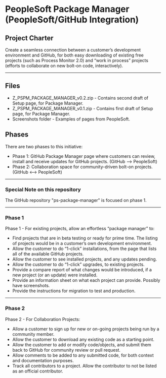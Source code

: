 # PeopleSoft Package Manager (PeopleSoft/GitHub Integration)
## Project Charter
Create a seamless connection between a customer’s development environment and GitHub, for both easy downloading of existing free projects (such as Process Monitor 2.0) and “work in process” projects (efforts to collaborate on new bolt-on code, interactively).
***
## Files
* Z_PSPM_PACKAGE_MANAGER_v0.2.zip - Contains second draft of Setup page, for Package Manager.
* Z_PSPM_PACKAGE_MANAGER_v0.1.zip - Contains first draft of Setup page, for Package Manager.
* Screenshots folder - Examples of pages from PeopleSoft.
## Phases
There are two phases to this initiative:
* Phase 1:  GitHub Package Manager page where customers can review, install and receive updates for GitHub projects.  (GitHub --> PeopleSoft)
* Phase 2:  Collaboration space for community-driven bolt-on projects.  (GitHub <--> PeopleSoft)
***
### Special Note on this repository
The GitHub repository "ps-package-manager" is focused on phase 1.
***
### Phase 1
Phase 1 - For existing projects, allow an effortless “package manager” to:
* Find projects that are in beta testing or ready for prime time.  The listing of projects would be in a customer’s own development environment.
* Allow the customer to do “1-click” installations, from the page that lists all of the available GitHub projects.
* Allow the customer to see installed projects, and any updates pending.
* Allow the customer to do “1-click” upgrades, to existing projects.
* Provide a compare report of what changes would be introduced, if a new project (or an update) were installed.
* Provide an information sheet on what each project can provide.  Possibly have screenshots.
* Provide the instructions for migration to test and production.
***
### Phase 2
Phase 2 - For Collaboration Projects:
* Allow a customer to sign up for new or on-going projects being run by a community member.
* Allow the customer to download any existing code as a starting point.
* Allow the customer to add or modify code/objects, and submit them back to GitHub for community review or pull request.
* Allow comments to be added to any submitted code, for both context and documentation purposes.
* Track all contributors to a project.  Allow the contributor to not be listed as an official contributor. 
